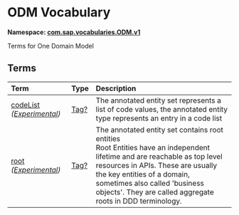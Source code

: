 # ODM Vocabulary
**Namespace: [com.sap.vocabularies.ODM.v1](ODM.xml)**

Terms for One Domain Model


## Terms

Term|Type|Description
:---|:---|:----------
[codeList](ODM.xml#L36) *([Experimental](Common.md#Experimental))*|[Tag?](https://github.com/oasis-tcs/odata-vocabularies/blob/main/vocabularies/Org.OData.Core.V1.md#Tag)|<a name="codeList"></a>The annotated entity set represents a list of code values, the annotated entity type represents an entry in a code list
[root](ODM.xml#L41) *([Experimental](Common.md#Experimental))*|[Tag?](https://github.com/oasis-tcs/odata-vocabularies/blob/main/vocabularies/Org.OData.Core.V1.md#Tag)|<a name="root"></a>The annotated entity set contains root entities<br>Root Entities have an independent lifetime and are reachable as top level resources in APIs. These are usually the key entities of a domain, sometimes also called 'business objects'. They are called aggregate roots in DDD terminology.

